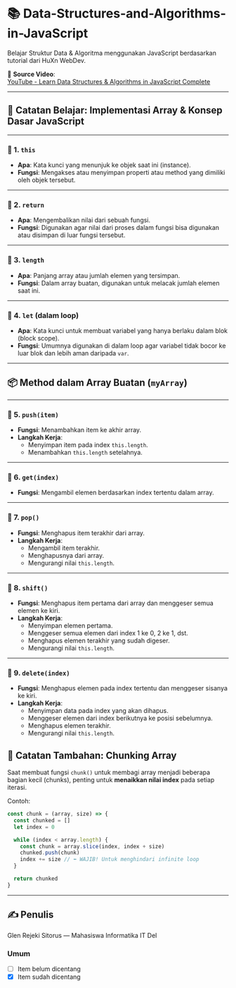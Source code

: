 # 📚 Data-Structures-and-Algorithms-in-JavaScript

Belajar Struktur Data & Algoritma menggunakan JavaScript berdasarkan tutorial dari HuXn WebDev.

🎥 **Source Video**:  
[YouTube - Learn Data Structures & Algorithms in JavaScript Complete](https://youtu.be/wBtPGnVnA9g?si=EfyKwgTR1_tE-hZT)

---

## 📘 Catatan Belajar: Implementasi Array & Konsep Dasar JavaScript

---

### 🔹 1. `this`

- **Apa**: Kata kunci yang menunjuk ke objek saat ini (instance).
- **Fungsi**: Mengakses atau menyimpan properti atau method yang dimiliki oleh objek tersebut.

---

### 🔹 2. `return`

- **Apa**: Mengembalikan nilai dari sebuah fungsi.
- **Fungsi**: Digunakan agar nilai dari proses dalam fungsi bisa digunakan atau disimpan di luar fungsi tersebut.

---

### 🔹 3. `length`

- **Apa**: Panjang array atau jumlah elemen yang tersimpan.
- **Fungsi**: Dalam array buatan, digunakan untuk melacak jumlah elemen saat ini.

---

### 🔹 4. `let` (dalam loop)

- **Apa**: Kata kunci untuk membuat variabel yang hanya berlaku dalam blok (block scope).
- **Fungsi**: Umumnya digunakan di dalam loop agar variabel tidak bocor ke luar blok dan lebih aman daripada `var`.

---

## 📦 Method dalam Array Buatan (`myArray`)

---

### 🔹 5. `push(item)`

- **Fungsi**: Menambahkan item ke akhir array.
- **Langkah Kerja**:
  - Menyimpan item pada index `this.length`.
  - Menambahkan `this.length` setelahnya.

---

### 🔹 6. `get(index)`

- **Fungsi**: Mengambil elemen berdasarkan index tertentu dalam array.

---

### 🔹 7. `pop()`

- **Fungsi**: Menghapus item terakhir dari array.
- **Langkah Kerja**:
  - Mengambil item terakhir.
  - Menghapusnya dari array.
  - Mengurangi nilai `this.length`.

---

### 🔹 8. `shift()`

- **Fungsi**: Menghapus item pertama dari array dan menggeser semua elemen ke kiri.
- **Langkah Kerja**:
  - Menyimpan elemen pertama.
  - Menggeser semua elemen dari index 1 ke 0, 2 ke 1, dst.
  - Menghapus elemen terakhir yang sudah digeser.
  - Mengurangi nilai `this.length`.

---

### 🔹 9. `delete(index)`

- **Fungsi**: Menghapus elemen pada index tertentu dan menggeser sisanya ke kiri.
- **Langkah Kerja**:
  - Menyimpan data pada index yang akan dihapus.
  - Menggeser elemen dari index berikutnya ke posisi sebelumnya.
  - Menghapus elemen terakhir.
  - Mengurangi nilai `this.length`.

## 🧩 Catatan Tambahan: Chunking Array

Saat membuat fungsi `chunk()` untuk membagi array menjadi beberapa bagian kecil (chunks), penting untuk **menaikkan nilai index** pada setiap iterasi.

Contoh:

```js
const chunk = (array, size) => {
  const chunked = []
  let index = 0

  while (index < array.length) {
    const chunk = array.slice(index, index + size)
    chunked.push(chunk)
    index += size // ⬅️ WAJIB! Untuk menghindari infinite loop
  }

  return chunked
}

```

---

## ✍️ Penulis

Glen Rejeki Sitorus — Mahasiswa Informatika IT Del  



### Umum
- [ ] Item belum dicentang
- [x] Item sudah dicentang
